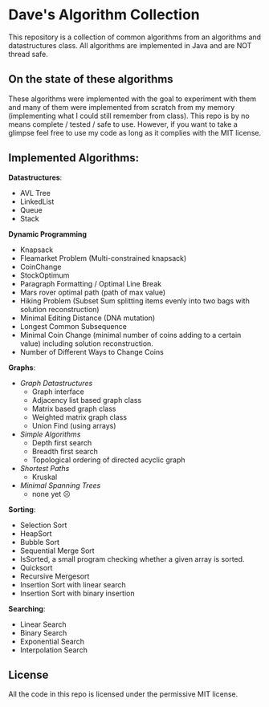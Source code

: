 # Dave's Algorithm Collection

This repository is a collection of common algorithms from an algorithms and datastructures class.
All algorithms are implemented in Java and are NOT thread safe.

## On the state of these algorithms
These algorithms were implemented with the goal to experiment with them and many of them were implemented from scratch from my memory (implementing what I could still remember from class). This repo is by no means complete / tested / safe to use. However, if you want to take a glimpse feel free to use my code as long as it complies with the MIT license.


## Implemented Algorithms:

**Datastructures**:
 - AVL Tree
 - LinkedList
 - Queue
 - Stack

**Dynamic Programming**
- Knapsack
- Fleamarket Problem (Multi-constrained knapsack)
- CoinChange
- StockOptimum
- Paragraph Formatting / Optimal Line Break
- Mars rover optimal path (path of max value)
- Hiking Problem (Subset Sum splitting items evenly into two bags with solution reconstruction)
- Minimal Editing Distance (DNA mutation)
- Longest Common Subsequence
- Minimal Coin Change (minimal number of coins adding to a certain value) including solution reconstruction.
- Number of Different Ways to Change Coins 

**Graphs**:
- *Graph Datastructures*
	- Graph interface
	- Adjacency list based graph class
	- Matrix based graph class
	- Weighted matrix graph class
	- Union Find (using arrays)
- *Simple Algorithms*
	- Depth first search
	- Breadth first search
	- Topological ordering of directed acyclic graph
- *Shortest Paths*
	- Kruskal
- *Minimal Spanning Trees*
	- none yet ☹️

**Sorting**:
- Selection Sort
- HeapSort
- Bubble Sort
- Sequential Merge Sort
- IsSorted, a small program checking whether a given array is sorted.
- Quicksort
- Recursive Mergesort
- Insertion Sort with linear search
- Insertion Sort with binary insertion

**Searching**:
- Linear Search
- Binary Search
- Exponential Search
- Interpolation Search

## License
All the code in this repo is licensed under the permissive MIT license.
